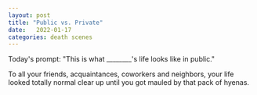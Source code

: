 ```yaml
---
layout: post
title: "Public vs. Private"
date:   2022-01-17
categories: death scenes
---
```

Today's prompt: "This is what ________'s life looks like in public."

To all your friends, acquaintances, coworkers and neighbors, your life looked totally normal clear up until you got mauled by that pack of hyenas.
